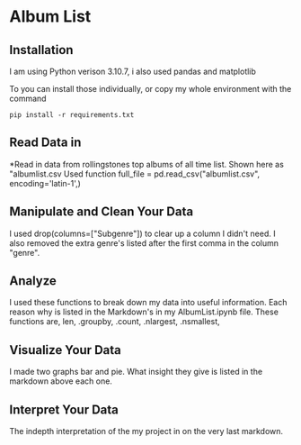 # Album List

## Installation
I am using Python verison 3.10.7,
i also used pandas and matplotlib

To you can install those individually, or copy my whole environment with the command  
```
pip install -r requirements.txt
```
## Read Data in

*Read in data from rollingstones top albums of all time list. Shown here as "albumlist.csv
Used function full_file = pd.read_csv("albumlist.csv", encoding='latin-1',)
## Manipulate and Clean Your Data
I used drop(columns=["Subgenre"]) to clear up a column I didn't need. I also removed the extra genre's listed after the first comma in the column "genre".
## Analyze
I used these functions to break down my data into useful information. Each reason why is listed in the Markdown's in my AlbumList.ipynb file. These functions are, len, .groupby, .count, .nlargest, .nsmallest, 
## Visualize Your Data
I made two graphs bar and pie. What insight they give is listed in the markdown above each one.
## Interpret Your Data
The indepth interpretation of the my project in on the very last markdown. 